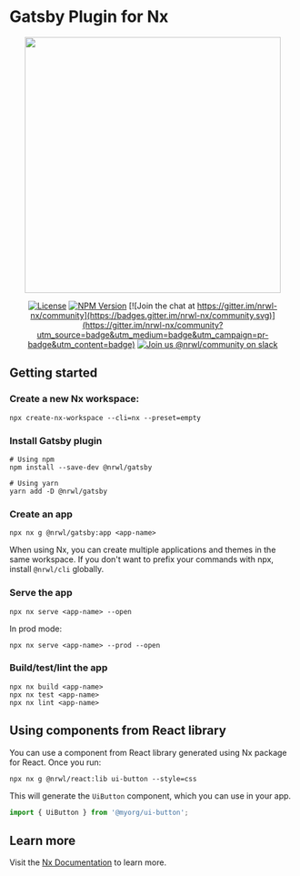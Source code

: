 # Gatsby Plugin for Nx

<p align="center"><img src="https://raw.githubusercontent.com/nrwl/gatsby/master/logo.png" width="450"></p>

<div align="center">

[![License](https://img.shields.io/npm/l/@nrwl/workspace.svg?style=flat-square)]()
[![NPM Version](https://badge.fury.io/js/%40nrwl%2Fgatsby.svg)](https://www.npmjs.com/@nrwl/gatsby)
[![Join the chat at https://gitter.im/nrwl-nx/community](https://badges.gitter.im/nrwl-nx/community.svg)](https://gitter.im/nrwl-nx/community?utm_source=badge&utm_medium=badge&utm_campaign=pr-badge&utm_content=badge)
[![Join us @nrwl/community on slack](https://img.shields.io/badge/slack-%40nrwl%2Fcommunity-brightgreen)](https://join.slack.com/t/nrwlcommunity/shared_invite/enQtNzU5MTE4OTQwOTk0LTgxY2E0ZWYzMWE0YzA5ZDA2MWM1NDVhNmI2ZWMyYmZhNWJiODk3MjkxZjY3MzU5ZjRmM2NmNWU1OTgyZmE4Mzc)

</div>

## Getting started

### Create a new Nx workspace:

```
npx create-nx-workspace --cli=nx --preset=empty
```

### Install Gatsby plugin

```
# Using npm
npm install --save-dev @nrwl/gatsby

# Using yarn
yarn add -D @nrwl/gatsby
```

### Create an app

```
npx nx g @nrwl/gatsby:app <app-name>
```

When using Nx, you can create multiple applications and themes in the same workspace. If you don't want to prefix your commands with npx, install `@nrwl/cli` globally.

### Serve the app

```
npx nx serve <app-name> --open
```

In prod mode:

```
npx nx serve <app-name> --prod --open
```

### Build/test/lint the app

```
npx nx build <app-name>
npx nx test <app-name>
npx nx lint <app-name>
```

## Using components from React library

You can use a component from React library generated using Nx package for React. Once you run:

```
npx nx g @nrwl/react:lib ui-button --style=css
```

This will generate the `UiButton` component, which you can use in your app.

```jsx
import { UiButton } from '@myorg/ui-button';
```

## Learn more

Visit the [Nx Documentation](https://nx.dev) to learn more.
